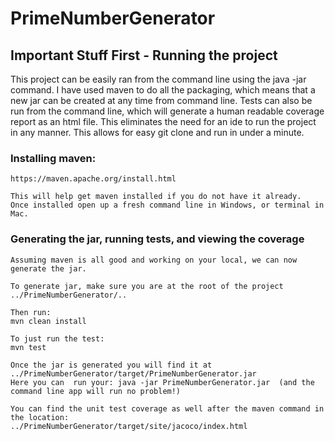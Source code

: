 # PrimeNumberGenerator

## Important Stuff First - Running the project

This project can be easily ran from the command line using the java -jar command.
I have used maven to do all the packaging, which means that a new jar can be created at any time from command line.
Tests can also be run from the command line, which will generate a human readable coverage report as an html file.
This eliminates the need for an ide to run the project in any manner.
This allows for easy git clone and run in under a minute.


### Installing maven:
```
https://maven.apache.org/install.html

This will help get maven installed if you do not have it already.
Once installed open up a fresh command line in Windows, or terminal in Mac.
```

###  Generating  the jar, running tests, and viewing the coverage
```
Assuming maven is all good and working on your local, we can now generate the jar.

To generate jar, make sure you are at the root of the project ../PrimeNumberGenerator/..

Then run:
mvn clean install

To just run the test:
mvn test

Once the jar is generated you will find it at ../PrimeNumberGenerator/target/PrimeNumberGenerator.jar
Here you can  run your: java -jar PrimeNumberGenerator.jar  (and the command line app will run no problem!)

You can find the unit test coverage as well after the maven command in the location:
../PrimeNumberGenerator/target/site/jacoco/index.html

```
